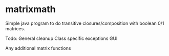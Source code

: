 matrixmath
==========

Simple java program to do transitive closures/composition with boolean 0/1 matrices. 

Todo:
General cleanup
Class specific exceptions
GUI

Any additional matrix functions
